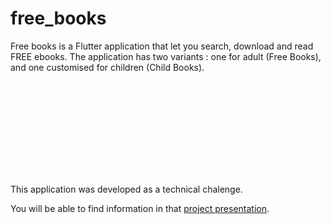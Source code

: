 # free_books

Free books is a Flutter application that let you search, download and read FREE ebooks.
The application has two variants : one for adult (Free Books), and one customised for children (Child Books).


<object data="https://github.com/GONZALEZD/free_books/raw/master/project_presentation.pdf" type="application/pdf" width="700px" height="700px">
    <embed src="https://github.com/GONZALEZD/free_books/raw/master/project_presentation.pdf">
    	<p>This application was developed as a technical chalenge.</p>
        <p>You will be able to find information in that <a href="https://github.com/GONZALEZD/free_books/blob/master/project_presentation.pdf">project presentation</a>.</p>
    </embed>
</object>




